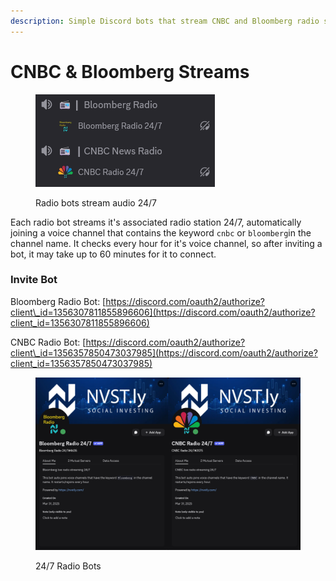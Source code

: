 ```yaml
---
description: Simple Discord bots that stream CNBC and Bloomberg radio stations 24/7
---
```


# CNBC & Bloomberg Streams

<figure><img src="../.gitbook/assets/i3VWAdJ.png" alt=""><figcaption><p>Radio bots stream audio 24/7</p></figcaption></figure>

Each radio bot streams it's associated radio station 24/7, automatically joining a voice channel that contains the keyword `cnbc` or `bloomberg`in the channel name. It checks every hour for it's voice channel, so after inviting a bot, it may take up to 60 minutes for it to connect.

### Invite Bot

Bloomberg Radio Bot: [https://discord.com/oauth2/authorize?client\_id=1356307811855896606](https://discord.com/oauth2/authorize?client_id=1356307811855896606)

CNBC Radio Bot: [https://discord.com/oauth2/authorize?client\_id=1356357850473037985](https://discord.com/oauth2/authorize?client_id=1356357850473037985)



<figure><img src="../.gitbook/assets/image.png" alt=""><figcaption><p>24/7 Radio Bots</p></figcaption></figure>
